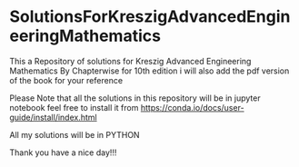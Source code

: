 # SolutionsForKreszigAdvancedEngineeringMathematics

This a Repository of solutions for Kreszig Advanced Engineering Mathematics By Chapterwise for 10th edition i will also add the pdf version of the book for your reference

Please Note that all the solutions in this repository will be in jupyter notebook feel free to install it from
https://conda.io/docs/user-guide/install/index.html

All my solutions will be in PYTHON 

Thank you have a nice day!!!
